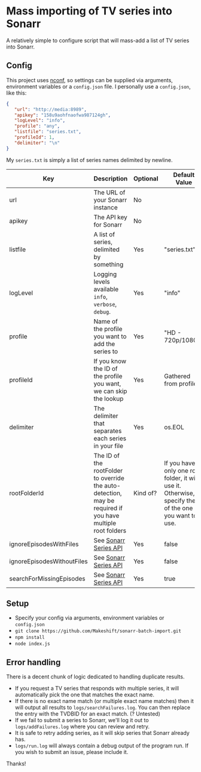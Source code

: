 # Mass importing of TV series into Sonarr

A relatively simple to configure script that will mass-add a list of TV series into Sonarr.

## Config

This project uses [nconf](https://github.com/indexzero/nconf), so settings can be supplied via arguments, environment variables or a `config.json` file. I personally use a `config.json`, like this:

```json
{
   "url": "http://media:8989",
   "apikey": "158u9aohfnaofwa987124gh",
   "logLevel": "info",
   "profile": "any",
   "listfile": "series.txt",
   "profileId": 1,
   "delimiter": "\n"
}
```

My `series.txt` is simply a list of series names delimited by newline.

| Key       | Description                                                        | Optional | Default Value         |
|-----------|--------------------------------------------------------------------|----------|-----------------------|
| url       | The URL of your Sonarr instance                                    | No       |                       |
| apikey    | The API key for Sonarr                                             | No       |                       |
| listfile  | A list of series, delimited by something                           | Yes      | "series.txt"          |
| logLevel  | Logging levels available `info`, `verbose`, `debug`.               | Yes      | "info"                |
| profile   | Name of the profile you want to add the series to                  | Yes      | "HD - 720p/1080p"     |
| profileId | If you know the ID of the profile you want, we can skip the lookup | Yes      | Gathered from profile |
| delimiter | The delimiter that separates each series in your file              | Yes      | os.EOL                |
| rootFolderId | The ID of the rootFolder to override the auto-detection, may be required if you have multiple root folders | Kind of? | If you have only one root folder, it will use it. Otherwise, specify the ID of the one you want to use.
| ignoreEpisodesWithFiles | See [Sonarr Series API](https://github.com/Sonarr/Sonarr/wiki/Series) | Yes | false |
| ignoreEpisodesWithoutFiles | See [Sonarr Series API](https://github.com/Sonarr/Sonarr/wiki/Series) | Yes | false |
| searchForMissingEpisodes | See [Sonarr Series API](https://github.com/Sonarr/Sonarr/wiki/Series) | Yes | true |

## Setup

* Specify your config via arguments, environment variables or `config.json`
* `git clone https://github.com/Makeshift/sonarr-batch-import.git`
* `npm install`
* `node index.js`

## Error handling

There is a decent chunk of logic dedicated to handling duplicate results.

* If you request a TV series that responds with multiple series, it will automatically pick the one that matches the exact name.
* If there is no exact name match (or multiple exact name matches) then it will output all results to `logs/searchFailures.log`. You can then replace the entry with the TVDBID for an exact match. (? Untested)
* If we fail to submit a series to Sonarr, we'll log it out to `logs/addFailures.log` where you can review and retry.
* It is safe to retry adding series, as it will skip series that Sonarr already has.
* `logs/run.log` will always contain a debug output of the program run. If you wish to submit an issue, please include it.

Thanks!

